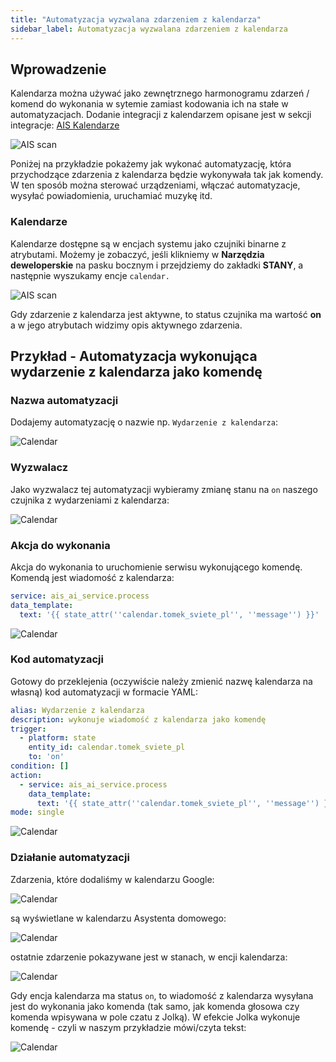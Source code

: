 ```yaml
---
title: "Automatyzacja wyzwalana zdarzeniem z kalendarza"
sidebar_label: Automatyzacja wyzwalana zdarzeniem z kalendarza
---
```


## Wprowadzenie

Kalendarza można używać jako zewnętrznego harmonogramu zdarzeń / komend do wykonania w sytemie zamiast kodowania ich na stałe w automatyzacjach. 
Dodanie integracji z kalendarzem opisane jest w sekcji integracje: [AIS Kalendarze](ais_app_ai_integration_google_calendars)


![AIS scan](/img/en/frontend/ais_calendars_10.png)

Poniżej na przykładzie pokażemy jak wykonać automatyzację, która przychodzące zdarzenia z kalendarza będzie wykonywała tak jak komendy. 
W ten sposób można sterować urządzeniami, włączać automatyzacje, wysyłać powiadomienia, uruchamiać muzykę itd.


### Kalendarze

Kalendarze dostępne są w encjach systemu jako czujniki binarne z atrybutami. Możemy je zobaczyć, jeśli klikniemy w **Narzędzia deweloperskie** na pasku bocznym i przejdziemy do zakładki **STANY**, a następnie wyszukamy encje ``calendar.``

![AIS scan](/img/en/frontend/ais_calendars_8.png)

Gdy zdarzenie z kalendarza jest aktywne, to status czujnika ma wartość **on** a w jego atrybutach widzimy opis aktywnego zdarzenia.



## Przykład - Automatyzacja wykonująca wydarzenie z kalendarza jako komendę


### Nazwa automatyzacji

Dodajemy automatyzację o nazwie np. ``Wydarzenie z kalendarza``:

![Calendar](/img/en/frontend/calendar_automation_1.png)

### Wyzwalacz

Jako wyzwalacz tej automatyzacji wybieramy zmianę stanu na `on` naszego czujnika z wydarzeniami z kalendarza:

![Calendar](/img/en/frontend/calendar_automation_2.png)


### Akcja do wykonania

Akcja do wykonania to uruchomienie serwisu wykonującego komendę. Komendą jest wiadomość z kalendarza:

``` yaml
service: ais_ai_service.process
data_template:
  text: '{{ state_attr(''calendar.tomek_sviete_pl'', ''message'') }}'

```

![Calendar](/img/en/frontend/calendar_automation_3.png)


### Kod automatyzacji

Gotowy do przeklejenia (oczywiście należy zmienić nazwę kalendarza na własną) kod automatyzacji w formacie YAML:

``` yaml
alias: Wydarzenie z kalendarza
description: wykonuje wiadomość z kalendarza jako komendę
trigger:
  - platform: state
    entity_id: calendar.tomek_sviete_pl
    to: 'on'
condition: []
action:
  - service: ais_ai_service.process
    data_template:
      text: '{{ state_attr(''calendar.tomek_sviete_pl'', ''message'') }}'
mode: single

```


![Calendar](/img/en/frontend/calendar_automation_4.png)




### Działanie automatyzacji

Zdarzenia, które dodaliśmy w kalendarzu Google:

![Calendar](/img/en/frontend/calendar_automation_5.png)


są wyświetlane w kalendarzu Asystenta domowego:

![Calendar](/img/en/frontend/calendar_automation_6.png)


ostatnie zdarzenie pokazywane jest w stanach, w encji kalendarza:

![Calendar](/img/en/frontend/calendar_automation_7.png)


Gdy encja kalendarza ma status ``on``, to wiadomość z kalendarza wysyłana jest do wykonania jako komenda (tak samo, jak komenda głosowa czy komenda wpisywana w pole czatu z Jolką).
W efekcie Jolka wykonuje komendę - czyli w naszym przykładzie mówi/czyta tekst:

![Calendar](/img/en/frontend/calendar_automation_8.png)
